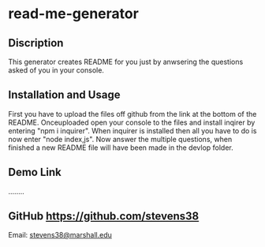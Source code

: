 # read-me-generator
## Discription
This generator creates README for you just by anwsering the questions asked of you in your console.
## Installation and Usage
First you have to upload the files off github from the link at the bottom of the README. Onceuploaded open your console to the files and install inqirer by entering "npm i inquirer". When inquirer is installed then all you have to do is now enter "node index,js". Now answer the multiple questions, when finished a new README file will have been made in the devlop folder.
## Demo Link
........
## GitHub https://github.com/stevens38<br>
Email: stevens38@marshall.edu
